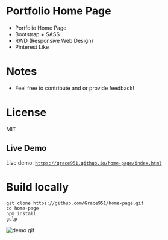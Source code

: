 # Portfolio Home Page
* Portfolio Home Page
* Bootstrap + SASS 
* RWD (Responsive Web Design)
* Pinterest Like 

# Notes
* Feel free to contribute and or provide feedback!   

# License
MIT

## Live Demo 
Live demo: [`https://grace951.github.io/home-page/index.html`](https://grace951.github.io/home-page/index.html)

# Build locally
```
git clone https://github.com/Grace951/home-page.git
cd home-page
npm install
gulp
```


![demo gif](https://github.com/Grace951/home-page/raw/master/screenshot.png)

